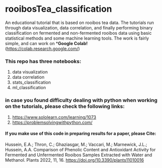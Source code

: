 # rooibosTea_classification
An educational tutorial that is based on rooibos tea data. The tutorials run through data visualization, data correlation, and finally performing binary classification on fermented and non-fermented rooibos data using basic statistical methods and some machine learning tools. The work is fairly simple, and can work on ***Google Colab!** (https://colab.research.google.com/)

### This repo has three notebooks:
1. data visualization
2. data correlation
3. stats_classification
4. ml_classification

### in case you found difficulty dealing with python when working on the tutorials, please check the following links:
1. https://www.sololearn.com/learning/1073 
2. https://problemsolvingwithpython.com/

#### If you make use of this code in preparing results for a paper, please Cite:

Hussein, E.A.; Thron, C.; Ghaziasgar, M.; Vaccari, M.; Marnewick, J.L.; Hussein, A.A. Comparison of Phenolic Content and Antioxidant Activity for Fermented and Unfermented Rooibos Samples Extracted with Water and Methanol. Plants 2022, 11, 16. https://doi.org/10.3390/plants11010016

